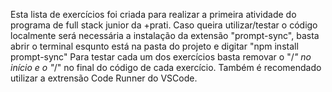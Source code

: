 Esta lista de exercícios foi criada para realizar a primeira atividade do programa de full stack junior da +prati.
Caso queira utilizar/testar o código localmente será necessária a instalação da extensão "prompt-sync", basta abrir o terminal esqunto está na pasta do projeto e digitar "npm install prompt-sync"
Para testar cada um dos exercícios basta removar o "/*" no início e o "*/" no final do código de cada exercício.
Também é recomendado utilizar a extrensão Code Runner do VSCode.
